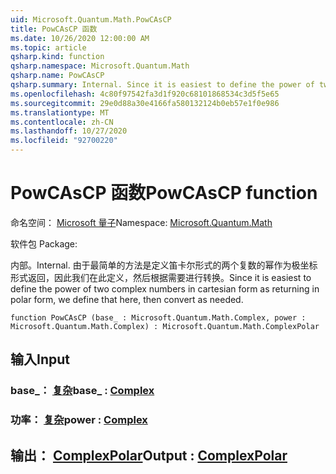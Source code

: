 ```yaml
---
uid: Microsoft.Quantum.Math.PowCAsCP
title: PowCAsCP 函数
ms.date: 10/26/2020 12:00:00 AM
ms.topic: article
qsharp.kind: function
qsharp.namespace: Microsoft.Quantum.Math
qsharp.name: PowCAsCP
qsharp.summary: Internal. Since it is easiest to define the power of two complex numbers in cartesian form as returning in polar form, we define that here, then convert as needed.
ms.openlocfilehash: 4c80f97542fa3d1f920c68101868534c3d5f5e65
ms.sourcegitcommit: 29e0d88a30e4166fa580132124b0eb57e1f0e986
ms.translationtype: MT
ms.contentlocale: zh-CN
ms.lasthandoff: 10/27/2020
ms.locfileid: "92700220"
---
```

# <a name="powcascp-function"></a><span data-ttu-id="c586e-102">PowCAsCP 函数</span><span class="sxs-lookup"><span data-stu-id="c586e-102">PowCAsCP function</span></span>

<span data-ttu-id="c586e-103">命名空间： [Microsoft 量子](xref:Microsoft.Quantum.Math)</span><span class="sxs-lookup"><span data-stu-id="c586e-103">Namespace: [Microsoft.Quantum.Math](xref:Microsoft.Quantum.Math)</span></span>

<span data-ttu-id="c586e-104">软件包 [](https://nuget.org/packages/)</span><span class="sxs-lookup"><span data-stu-id="c586e-104">Package: [](https://nuget.org/packages/)</span></span>


<span data-ttu-id="c586e-105">内部。</span><span class="sxs-lookup"><span data-stu-id="c586e-105">Internal.</span></span> <span data-ttu-id="c586e-106">由于最简单的方法是定义笛卡尔形式的两个复数的幂作为极坐标形式返回，因此我们在此定义，然后根据需要进行转换。</span><span class="sxs-lookup"><span data-stu-id="c586e-106">Since it is easiest to define the power of two complex numbers in cartesian form as returning in polar form, we define that here, then convert as needed.</span></span>

```qsharp
function PowCAsCP (base_ : Microsoft.Quantum.Math.Complex, power : Microsoft.Quantum.Math.Complex) : Microsoft.Quantum.Math.ComplexPolar
```


## <a name="input"></a><span data-ttu-id="c586e-107">输入</span><span class="sxs-lookup"><span data-stu-id="c586e-107">Input</span></span>

### <a name="base_--complex"></a><span data-ttu-id="c586e-108">base_： [复杂](xref:Microsoft.Quantum.Math.Complex)</span><span class="sxs-lookup"><span data-stu-id="c586e-108">base_ : [Complex](xref:Microsoft.Quantum.Math.Complex)</span></span>




### <a name="power--complex"></a><span data-ttu-id="c586e-109">功率： [复杂](xref:Microsoft.Quantum.Math.Complex)</span><span class="sxs-lookup"><span data-stu-id="c586e-109">power : [Complex](xref:Microsoft.Quantum.Math.Complex)</span></span>





## <a name="output--complexpolar"></a><span data-ttu-id="c586e-110">输出： [ComplexPolar](xref:Microsoft.Quantum.Math.ComplexPolar)</span><span class="sxs-lookup"><span data-stu-id="c586e-110">Output : [ComplexPolar](xref:Microsoft.Quantum.Math.ComplexPolar)</span></span>

